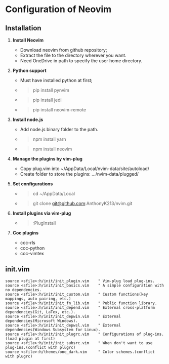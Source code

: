 # Configuration of Neovim

## Installation
1. **Install Neovim**
   * Download neovim from github repository;
   * Extract the file to the directory wherever you want.
   * Need OneDrive in path to specify the user home directory.

2. **Python support**
   * Must have installed python at first;
   * > pip install pynvim
   * > pip install jedi
   * > pip install neovim-remote

3. **Install node.js**
   * Add node.js binary folder to the path.
   * > npm install yarn
   * > npm install neovim

4. **Manage the plugins by vim-plug**
   * Copy plug.vim into ~/AppData/Local/nvim-data/site/autoload/
   * Create folder to store the plugins: .../nvim-data/plugged/

5. **Set configurations**
   * > cd ~/AppData/Local
   * > git clone git@github.com:AnthonyK213/nvim.git

6. **Install plugins via vim-plug**
   * > :PlugInstall

7. **Coc plugins**
   * coc-rls
   * coc-python
   * coc-vimtex

## init.vim

``` vim
source <sfile>:h/init/init_plugin.vim    " Vim-plug load plug-ins.
source <sfile>:h/init/init_basics.vim    " A simple configuration with no dependencies.
source <sfile>:h/init/init_custom.vim    " Custom functions(key mappings, auto pairing, etc.)
source <sfile>:h/init/init_fn_lib.vim    " Public function library.
source <sfile>:h/init/init_depend.vim    " External cross-platform dependencies(Git, LaTex, etc.).
source <sfile>:h/init/init_depwin.vim    " External dependencies(Microsoft Windows).
source <sfile>:h/init/init_depwsl.vim    " External dependencies(Windows Subsystem for Linux).
source <sfile>:h/init/init_plugrc.vim    " Configurations of plug-ins.(load plugin at first)
source <sfile>:h/init/init_subsrc.vim    " When don't want to use plug-ins.(conflict with plugrc)
source <sfile>:h/themes/one_dark.vim     " Color schemes.(conflict with plugrc)
```
